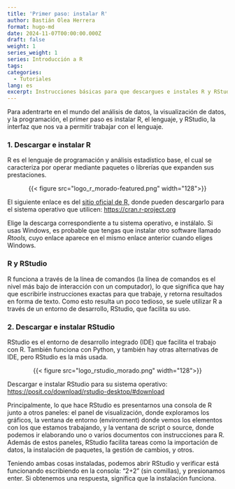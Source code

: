 ```yaml
---
title: 'Primer paso: instalar R'
author: Bastián Olea Herrera
format: hugo-md
date: 2024-11-07T00:00:00.000Z
draft: false
weight: 1
series_weight: 1
series: Introducción a R
tags:
categories:
  - Tutoriales
lang: es
excerpt: Instrucciones básicas para que descargues e instales R y RStudio, dirigidas a personas sin conocimientos previos o principiantes. ¡Es tu primer paso al mundo de la programación!
---
```


Para adentrarte en el mundo del análisis de datos, la visualización de datos, y la programación, el primer paso es instalar R, el lenguaje, y RStudio, la interfaz que nos va a permitir trabajar con el lenguaje.

### 1. Descargar e instalar R
R es el lenguaje de programación y análisis estadístico base, el cual se caracteriza por operar mediante paquetes o librerías que expanden sus prestaciones.

<div style="text-align: center;">
{{< figure src="logo_r_morado-featured.png" width="128">}}
</div>

El siguiente enlace es del [sitio oficial de R,](https://cran.r-project.org) donde pueden descargarlo para el sistema operativo que utilicen:
https://cran.r-project.org

Elige la descarga correspondiente a tu sistema operativo, e instálalo. Si usas Windows, es probable que tengas que instalar otro software llamado _Rtools,_ cuyo enlace aparece en el mismo enlace anterior cuando eliges Windows.

### R y RStudio
R funciona a través de la línea de comandos (la línea de comandos es el nivel más bajo de interacción con un computador), lo que significa que hay que escribirle instrucciones exactas para que trabaje, y retorna resultados en forma de texto. Como esto resulta un poco tedioso, se suele utilizar R a través de un entorno de desarrollo, RStudio, que facilita su uso.

### 2. Descargar e instalar RStudio
RStudio es el entorno de desarrollo integrado (IDE) que facilita el trabajo con R. También funciona con Python, y también hay otras alternativas de IDE, pero RStudio es la más usada.

<div style="text-align: center;">
{{< figure src="logo_rstudio_morado.png" width="128">}}
</div>

Descargar e instalar RStudio para su sistema operativo:
https://posit.co/download/rstudio-desktop/#download

Principalmente, lo que hace RStudio es presentarnos una consola de R junto a otros paneles: el panel de visualización, donde exploramos los gráficos, la ventana de entorno (environment) donde vemos los elementos con los que estamos trabajando, y la ventana de script o source, donde podemos ir elaborando uno o varios documentos con instrucciones para R. Además de estos paneles, RStudio facilita tareas como la importación de datos, la instalación de paquetes, la gestión de cambios, y otros.

Teniendo ambas cosas instaladas, podemos abrir RStudio y verificar está funcionando escribiendo en la consola: “2+2” (sin comillas), y presionamos enter. Si obtenemos una respuesta, significa que la instalación funciona.